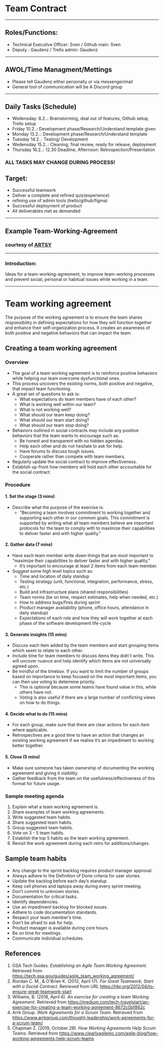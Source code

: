 # Team Contract

---

## Roles/Functions:

- Technical Executive Officer: Sven / Github main: Sven
- Deputy : Gaudenz / Trello admin: Gaudenz

---

## AWOL/Time Managment/Mettings

- Please tell Gaudenz either personally or via messenger/mail
- General tool of communication will be  A Discord group

---

## Daily Tasks (Schedule)

- Wedensday: 8.2..: Brainstorming,  deal out of features, Github setup, Trello setup
- Friday 10.2..: Development phase/Research/Understand template given
- Monday 13.2..: Development phase/Research/Understand template
- Tuesday 14.2..: Testing/ Development
- Wedensday 15.2..: Cleaning, final review, ready for release, deployment
- Thursday 16.2..: 12.30 Deadline, Afternoon: Retrospection/Presentation

### ALL TASKS MAY CHANGE DURING PROCESS!

## Target:

- Successful teamwork
- Deliver a complete and refined quiz(experience)
- refining use of admin tools (trello/github/figma)
- Successful deployment of product
- All deliverables met as demanded

---

## Example Team-Working-Agreement
### courtesy of [ARTSY](https://github.com/artsy)
-----
### Introduction:
Ideas for a team-working-agreement, to improve team-working processes and prevent social, personal or habitual issues while working in a team.

-----
# Team working agreement

The purpose of the working agreement is to ensure the team shares responsibility in defining expectations for how they will function together and enhance their self-organization process. It creates an awareness of both positive and negative behaviors that can impact the team.

## Creating a team working agreement

### Overview

* The goal of a team working agreement is to reinforce positive behaviors while helping our team overcome dysfunctional ones.
* This process uncovers the existing norms, both positive and negative, that impact team functioning.
* A great set of questions to ask is:
  * What expectations do team members have of each other?
  * What is working well within our team?
  * What is not working well?
  * What should our team keep doing?
  * What should our team start doing?
  * What should our team stop doing?
* Behaviors outlined in social contracts may include any positive behaviors that the team wants to encourage such as:
  * Be honest and transparent with no hidden agendas.
  * Help each other and do not hesitate to ask for help.
  * Have forums to discuss tough issues.
  * Cooperate rather than compete with team members.
* Regularly update the social contract to improve effectiveness.
* Establish up-front how members will hold each other accountable for the social contract.

### Procedure

#### 1. Set the stage (3 mins)

* Describe what the purpose of the exercise is:
  * "Becoming a team involves commitment to working together and supporting each other in our common goals. This commitment is supported by writing what all team members believe are important protocols for the team to comply with to maximize their capabilities to deliver faster and with higher quality."

#### 2. Gather data (7 mins)

* Have each team member write down things that are most important to "maximize their capabilities to deliver faster and with higher quality."
  * It’s important to encourage at least 2 items from each team member.
* Suggest some high level topics such as:
  * Time and location of daily standup
  * Testing strategy (unit, functional, integration, performance, stress, etc.)
  * Build and infrastructure plans (shared responsibilities)
  * Team norms (be on time, respect estimates, help when needed, etc.)
  * How to address bugs/fires during sprint
  * Product manager availability (phone, office hours, attendance in daily standup)
  * Expectations of each role and how they will work together at each phase of the software development life-cycle

#### 3. Generate insights (15 mins)

* Discuss each item added by the team members and start grouping items which seem to relate to each other.
* Include time for team members to discuss items they didn't write. This will uncover nuance and help identify which items are not universally agreed upon.
* Be mindful of the timebox. If you want to limit the number of groups based on importance to keep focused on the most important items, you can then use voting to determine priority.
  * This is optional because some teams have found value in this, while others have not.
  * Voting is also useful if there are a large number of conflicting views on how to do things.

#### 4. Decide what to do (15 mins)

* For each group, make sure that there are clear actions for each item where applicable.
* Retrospectives are a good time to have an action that changes an existing working agreement if we realise it’s an impediment to working better together.

#### 5. Close (5 mins)

* Make sure someone has taken ownership of documenting the working agreement and giving it visibility.
* Gather feedback from the team on the usefulness/effectiveness of this format for future usage.

### Sample meeting agenda
1. Explain what a team working agreement is.
1. Share examples of team working agreements.
1. Write suggested team habits.
1. Share suggested team habits.
1. Group suggested team habits.
1. Vote on 3 - 5 team habits.
1. Establish the top 5 habits as the team working agreement.
1. Revisit the work agreement during each retro for additions/changes.

## Sample team habits

* Any change to the sprint backlog requires product manager approval.
* Always adhere to the Definition of Done criteria for user stories.
* Update the backlog before each day’s standup.
* Keep cell phones and laptops away during every sprint meeting.
* Don’t commit to unknown stories.
* Documentation for critical tasks.
* Identify dependencies.
* Use an impediment backlog for blocked issues.
* Adhere to code documentation standards.
* Respect your team member’s time.
* Don't be afraid to ask for help.
* Product manager is available during core hours.
* Be on time for meetings.
* Communicate individual schedules.

## References
1. GSA Tech Guides. _Establishing an Agile Team Working Agreement_. Retrieved from https://tech.gsa.gov/guides/agile_team_working_agreement/
2. Riordan C. M., & O'Brien K. (2012, April 17). _For Great Teamwork, Start with a Social Contract_. Retrieved from URL https://hbr.org/2012/04/to-ensure-great-teamwork-start
3. Williams, B. (2018, April 6). _An exercise for creating a team Working Agreement_. Retrieved from https://medium.com/tech-travelstart/an-exercise-for-creating-a-team-working-agreement-8672c0bf862c
4. Arrk Group. _Work Agreements for a Scrum Team_. Retrieved from https://www.arrkgroup.com/thought-leadership/work-agreements-for-a-scrum-team/
5. Chapman Z. (2019, October 28). _How Working Agreements Help Scrum Teams_. Retrieved from https://www.clearlyagileinc.com/agile-blog/how-working-agreements-help-scrum-teams


